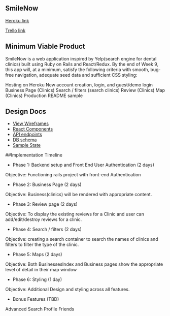 ## SmileNow

[Heroku link][heroku]

[Trello link][trello]

[heroku]: smilenow.herokuapp.com
[trello]: https://trello.com/smilenow1

## Minimum Viable Product

SmileNow is a web application inspired by Yelp(search engine for dental clinics) built using Ruby on Rails and React/Redux. By the end of Week 9, this app will, at a minimum, satisfy the following criteria with smooth, bug-free navigation, adequate seed data and sufficient CSS styling:

 Hosting on Heroku
 New account creation, login, and guest/demo login
 Business Page (Clinics)
 Search / filters (search clinics)
 Review (Clinics)
 Map (Clinics)
 Production README sample


 ## Design Docs
 * [View Wireframes][wireframes]
 * [React Components][components]
 * [API endpoints][api-endpoints]
 * [DB schema][schema]
 * [Sample State][sample-state]

 [wireframes]: docs/wireframes
 [components]: docs/component-hierarchy.md
 [sample-state]: docs/sample-state.md
 [api-endpoints]: docs/api-endpoints.md
 [schema]: docs/schema.md



##Implementation Timeline

* Phase 1: Backend setup and Front End User Authentication (2 days)

Objective: Functioning rails project with front-end Authentication

* Phase 2: Business Page (2 days)

Objective: Business(clinics) will be rendered with appropriate content.

* Phase 3: Review page (2 days)

Objective: To display the existing reviews for a Clinic and user can add/edit/destroy reviews for a clinic.

* Phase 4: Search / filters (2 days)

Objective: creating a search container to search the names of clinics and filters to filter the type of the clinic.


* Phase 5: Maps (2 days)

Objective: Both BusinessesIndex and Business pages show the appropriate
level of detail in their map window


* Phase 6: Styling  (1 day)

Objective: Additional Design and styling across all features.

* Bonus Features (TBD)

 Advanced Search
 Profile
 Friends

